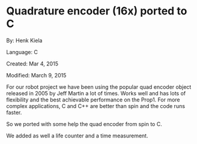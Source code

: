 # Quadrature encoder (16x) ported to C

By: Henk Kiela

Language: C

Created: Mar 4, 2015

Modified: March 9, 2015

For our robot project we have been using the popular quad encoder object released in 2005 by Jeff Martin a lot of times. Works well and has lots of flexibility and the best achievable performance on the Prop1. For more complex applications, C and C++ are better than spin and the code runs faster.

So we ported with some help the quad encoder from spin to C.

We added as well a life counter and a time measurement.
